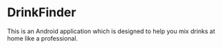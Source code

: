 DrinkFinder
===========

This is an Android application which is designed to help you mix drinks at home like a professional.
